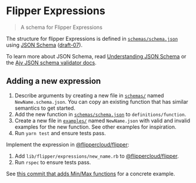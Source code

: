 # Flipper Expressions

> A schema for Flipper Expressions

The structure for flipper Expressions is defined in [`schemas/schema.json`](./schemas/schema.json) using [JSON Schema](https://json-schema.org) ([draft-07](https://json-schema.org/specification-links.html#draft-7)).

To learn more about JSON Schema, read [Understanding JSON Schema](https://json-schema.org/understanding-json-schema/) or the [Ajv JSON schema validator docs](https://ajv.js.org/json-schema.html).

## Adding a new expression

1. Describe arguments by creating a new file in [`schemas/`](schemas/) named `NewName.schema.json`. You can copy an existing function that has similar semantics to get started.
2. Add the new function in [`schemas/schema.json`](schemas/schema.json) to `definitions/function`.
3. Create a new file in [`examples/`](./examples) named `NewName.json` with valid and invalid examples for the new function. See other examples for inspiration.
4. Run `yarn test` and ensure tests pass.

Implement the expression in [@flippercloud/flipper](https://github.com/flippercloud/flipper):

1. Add `lib/flipper/expressions/new_name.rb` to [@flippercloud/flipper](https://github.com/flippercloud/flipper/tree/main/lib/flipper/expressions).
2. Run `rspec` to ensure tests pass.

See [this commit that adds Min/Max functions](https://github.com/jnunemaker/flipper/commit/ee46fab0cda21a32c3a921a8ed1fb94b0842b6b4) for a concrete example.
